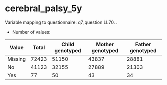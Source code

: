 # cerebral_palsy_5y
Variable mapping to questionnaire: q7, question LL70.
.
- Number of values:

| Value | Total | Child genotyped | Mother genotyped | Father genotyped |
| ----- | ----- | --------------- | ---------------- | ---------------- |
| Missing | 72423 | 51150 | 43837 | 28881 |
| No | 41123 | 32155 | 27889 |21303 |
| Yes | 77 | 50 | 43 |34 |



